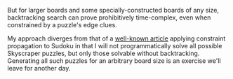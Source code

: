 But for larger boards and some specially-constructed boards of any size, backtracking search can prove prohibitively time-complex, even when constrained by a puzzle's edge clues.

My approach diverges from that of a [well-known article](https://norvig.com/sudoku.html) applying constraint propagation to Sudoku in that I will not programmatically solve all possible Skyscraper puzzles, but only those solvable without backtracking. Generating all such puzzles for an arbitrary board size is an exercise we'll leave for another day.
